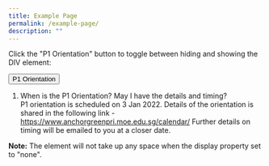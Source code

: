 ```yaml
---
title: Example Page
permalink: /example-page/
description: ""
---
```



<p>Click the "P1 Orientation" button to toggle between hiding and showing the DIV element:</p>

<button>P1 Orientation</button>

<div id="myDIV">

1. When is the P1 Orientation? May I have the details and timing?<br>
P1 orientation is scheduled on 3 Jan 2022.
Details of the orientation is shared in the following link - https://www.anchorgreenpri.moe.edu.sg/calendar/
Further details on timing will be emailed to you at a closer date.
        

</div>

<p><b>Note:</b> The element will not take up any space when the display property set to "none".</p>



